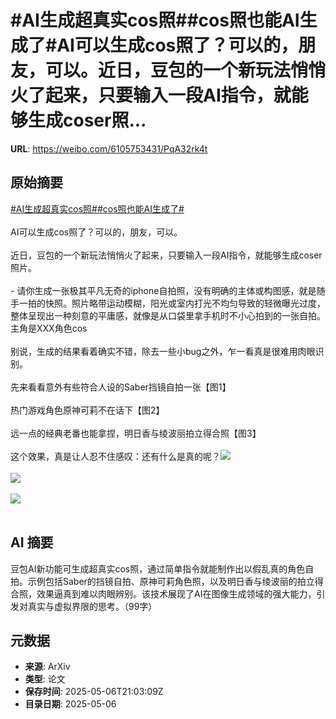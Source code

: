 # #AI生成超真实cos照##cos照也能AI生成了#AI可以生成cos照了？可以的，朋友，可以。近日，豆包的一个新玩法悄悄火了起来，只要输入一段AI指令，就能够生成coser照...

**URL**: https://weibo.com/6105753431/PqA32rk4t

## 原始摘要

<a href="https://m.weibo.cn/search?containerid=231522type%3D1%26t%3D10%26q%3D%23AI%E7%94%9F%E6%88%90%E8%B6%85%E7%9C%9F%E5%AE%9Ecos%E7%85%A7%23&amp;extparam=%23AI%E7%94%9F%E6%88%90%E8%B6%85%E7%9C%9F%E5%AE%9Ecos%E7%85%A7%23" data-hide=""><span class="surl-text">#AI生成超真实cos照#</span></a><a href="https://m.weibo.cn/search?containerid=231522type%3D1%26t%3D10%26q%3D%23cos%E7%85%A7%E4%B9%9F%E8%83%BDAI%E7%94%9F%E6%88%90%E4%BA%86%23&amp;extparam=%23cos%E7%85%A7%E4%B9%9F%E8%83%BDAI%E7%94%9F%E6%88%90%E4%BA%86%23" data-hide=""><span class="surl-text">#cos照也能AI生成了#</span></a><br><br>AI可以生成cos照了？可以的，朋友，可以。<br><br>近日，豆包的一个新玩法悄悄火了起来，只要输入一段AI指令，就能够生成coser照片。<br><br>- 请你生成一张极其平凡无奇的iphone自拍照，没有明确的主体或构图感，就是随手一拍的快照。照片略带运动模糊，阳光或室内打光不均匀导致的轻微曝光过度，整体呈现出一种刻意的平庸感，就像是从口袋里拿手机时不小心拍到的一张自拍。主角是XXX角色cos<br><br>别说，生成的结果看着确实不错，除去一些小bug之外，乍一看真是很难用肉眼识别。<br><br>先来看看意外有些符合人设的Saber挡镜自拍一张【图1】<br><br>热门游戏角色原神可莉不在话下【图2】<br><br>远一点的经典老番也能拿捏，明日香与绫波丽拍立得合照【图3】<br><br>这个效果，真是让人忍不住感叹：还有什么是真的呢？<img style="" src="https://tvax1.sinaimg.cn/large/006Fd7o3gy1i15vrq0tpfj30zk0zkh0b.jpg" referrerpolicy="no-referrer"><br><br><img style="" src="https://tvax4.sinaimg.cn/large/006Fd7o3gy1i15vrst2f5j316o16o4dz.jpg" referrerpolicy="no-referrer"><br><br><img style="" src="https://tvax4.sinaimg.cn/large/006Fd7o3gy1i15vrvlt7dj30zk0zkh89.jpg" referrerpolicy="no-referrer"><br><br>

## AI 摘要

豆包AI新功能可生成超真实cos照，通过简单指令就能制作出以假乱真的角色自拍。示例包括Saber的挡镜自拍、原神可莉角色照，以及明日香与绫波丽的拍立得合照，效果逼真到难以肉眼辨别。该技术展现了AI在图像生成领域的强大能力，引发对真实与虚拟界限的思考。（99字）

## 元数据

- **来源**: ArXiv
- **类型**: 论文
- **保存时间**: 2025-05-06T21:03:09Z
- **目录日期**: 2025-05-06
